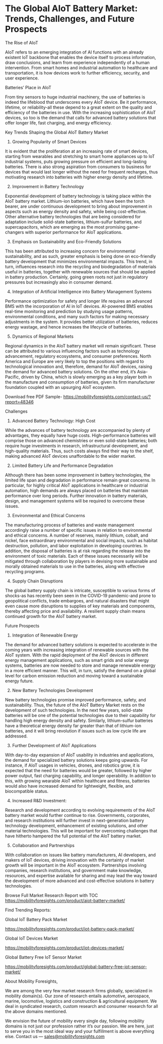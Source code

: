 # The Global AIoT Battery Market: Trends, Challenges, and Future Prospects

The Rise of AIoT

AIoT refers to an emerging integration of AI functions with an already existent IoT backbone that enables the device itself to process information, draw conclusions, and learn from experience independently of a human intervention. From smart homes and industrial automation to healthcare and transportation, it is how devices work to further efficiency, security, and user experience.

Batteries’ Place in AIoT

From tiny sensors to huge industrial machinery, the use of batteries is indeed the lifeblood that underscores every AIoT device. Be it performance, lifetime, or reliability-all these depend to a great extent on the quality and efficiency of the batteries in use. With the increasing sophistication of AIoT devices, so too is the demand that calls for advanced battery solutions that offer longer life, fast charging, and energy efficiency.

Key Trends Shaping the Global AIoT Battery Market

1. Growing Popularity of Smart Devices

It is evident that the proliferation at an increasing rate of smart devices, starting from wearables and stretching to smart home appliances up to IoT industrial systems, puts growing pressure on efficient and long-lasting batteries. There is also strong aspiration from consumers to business for devices that would last longer without the need for frequent recharges, thus motivating research into batteries with higher energy density and lifetime.

2. Improvement in Battery Technology

Exponential development of battery technology is taking place within the AIoT battery market. Lithium-ion batteries, which have been the torch bearer, are under continuous development to bring about improvement in aspects such as energy density and safety, while being cost-effective. Other alternative battery technologies that are being considered for adaptation include solid-state batteries, lithium-sulfur batteries, and supercapacitors, which are emerging as the most promising game-changers with superior performance for AIoT applications.

3. Emphasis on Sustainability and Eco-Friendly Solutions

This has been attributed to increasing concern for environmental sustainability, and as such, greater emphasis is being done on eco-friendly battery development that minimizes environmental impacts. This trend, in turn, influences research into the recycling and biodegradation of materials useful in batteries, together with renewable sources that should be applied in battery production. Certainly, going green roots not just in regulatory pressures but increasingly also in consumer demand.

4. Integration of Artificial Intelligence into Battery Management Systems

Performance optimization for safety and longer life requires an advanced BMS with the incorporation of AI in IoT devices. AI-powered BMS enables real-time monitoring and prediction by studying usage patterns, environmental conditions, and many such factors for making necessary adjustments in the system. It provides better utilization of batteries, reduces energy wastage, and hence increases the lifecycle of batteries.

5. Dynamics of Regional Markets

Regional dynamics in the AIoT battery market will remain significant. These can be attributed to various influencing factors such as technology advancement, regulatory ecosystems, and consumer preferences. North America and Europe are very likely to top the positions with regard to technological innovation and, therefore, demand for AIoT devices, raising the demand for advanced battery solutions. On the other end, it’s Asia-Pacific, driven by China, which is slowly emerging as a key player both in the manufacture and consumption of batteries, given its firm manufacturer foundation coupled with an upsurging AIoT ecosystem.

Download free PDF Sample- https://mobilityforesights.com/contact-us/?report=48346

Challenges

1. Advanced Battery Technology: High Cost

While the advances of battery technology are accompanied by plenty of advantages, they equally have huge costs. High-performance batteries will comprise those on advanced chemistries or even solid-state batteries; both require huge investments in research, infrastructural development, and high-quality materials. Thus, such costs always find their way to the shelf, making advanced AIoT devices unaffordable to the wider market.

2. Limited Battery Life and Performance Degradation

Although there has been some improvement in battery technologies, the limited life span and degradation in performance remain great concerns. In particular, for highly critical AIoT applications in healthcare or industrial automation, high demands are always placed on batteries that maintain performance over long periods. Further innovation in battery materials, design, and management systems will be required to overcome these issues.

3. Environmental and Ethical Concerns

The manufacturing process of batteries and waste management accordingly raise a number of specific issues in relation to environmental and ethical concerns. A number of reserves, mainly lithium, cobalt, and nickel, face extraordinary environmental and social impacts, such as habitat destruction, pollution, and labor exploitation in developing countries. In addition, the disposal of batteries is at risk regarding the release into the environment of toxic materials. Each of these issues necessarily will be mitigated through collaboration by players in devising more sustainable and morally obtained materials to use in the batteries, along with effective recycling programs.

4. Supply Chain Disruptions

The global battery supply chain is intricate, susceptible to various forms of shocks-as has recently been seen in the COVID-19 pandemic-and prone to geopolitical conflicts, trade embargoes, and natural disasters that might even cause more disruptions to supplies of key materials and components, thereby affecting price and availability. A resilient supply chain means continued growth for the AIoT battery market.

Future Prospects

1. Integration of Renewable Energy

The demand for advanced battery solutions is expected to accelerate in the coming years with increasing integration of renewable sources with the AIoT system. With the rapid deployment of the AIoT devices in different energy management applications, such as smart grids and solar energy systems, batteries are now needed to store and manage renewable energy in a more efficient manner. This will, in turn, satisfy the demand on a global level for carbon emission reduction and moving toward a sustainable energy future.

2. New Battery Technologies Development

New battery technologies promise improved performance, safety, and sustainability. Thus, the future of the AIoT Battery Market rests on the development of such technologies. In the next few years, solid-state batteries will be one of the potential technologies due to their capability for handling high energy density and safety. Similarly, lithium-sulfur batteries have a theoretical energy density far greater than that of lithium-ion batteries, and it will bring revolution if issues such as low cycle life are addressed.

3. Further Development of AIoT Applications

With day-to-day expansion of AIoT usability in industries and applications, the demand for specialized battery solutions keeps going upwards. For instance, if AIoT usages in vehicles, drones, and robotics grow, it is expected that the need for batteries would be greater, followed by higher power output, fast charging capability, and longer operability. In addition to this, with growing wearable AIoT within healthcare and fitness, batteries would also have increased demand for lightweight, flexible, and biocompatible status.

4. Increased R&D Investment:

Research and development according to evolving requirements of the AIoT battery market would further continue to rise. Governments, corporates, and research institutions will further invest in next-generation battery technology development, enhancement of existing solutions, and other material technologies. This will be important for overcoming challenges that have hitherto hampered the full potential of the AIoT battery market.

5. Collaboration and Partnerships

With collaboration on issues like battery manufacturers, AI developers, and makers of IoT devices, driving innovation with the certainty of market growth will be important in the AIoT ecosystem. Partnerships involving companies, research institutions, and government make knowledge, resources, and expertise available for sharing and may lead the way toward the development of more advanced and cost-effective solutions in battery technologies.

Browse Full Market Research Report with TOC https://mobilityforesights.com/product/aiot-battery-market/

Find Trending Reports:

Global IoT Battery Pack Market

https://mobilityforesights.com/product/iot-battery-pack-market/

Global IoT Devices Market

https://mobilityforesights.com/product/iot-devices-market/

Global Battery Free IoT Sensor Market

https://mobilityforesights.com/product/global-battery-free-iot-sensor-market/

About Mobility Foresights,

We are among the very few market research firms globally, specialized in mobility domain(s). Our zone of research entails automotive, aerospace, marine, locomotive, logistics and construction & agricultural equipment. We deal in syndicated research, custom research and consumer research for all the above domains mentioned.

We envision the future of mobility every single day, following mobility domains is not just our profession rather it’s our passion. We are here, just to serve you in the most ideal way and your fulfillment is above everything else. Contact us — sales@mobilityforesights.com
